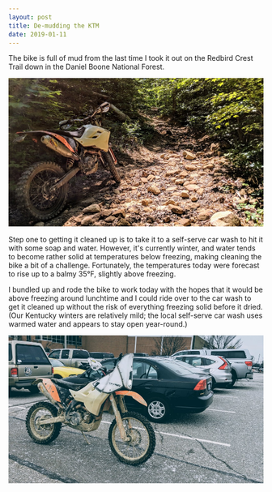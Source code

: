 ```yaml
---
layout: post
title: De-mudding the KTM
date: 2019-01-11
---
```


The bike is full of mud from the last time I took it out on the Redbird Crest Trail down in the Daniel Boone National Forest.

![KTM at Redbird Crest](/assets/img/ktm505-redbird.jpg "KTM at Redbird Crest")

Step one to getting it cleaned up is to take it to a self-serve car wash to hit it with some soap and water. However, it's currently winter, and water tends to become rather solid at temperatures below freezing, making cleaning the bike a bit of a challenge. Fortunately, the temperatures today were forecast to rise up to a balmy 35&deg;F, slightly above freezing.

I bundled up and rode the bike to work today with the hopes that it would be above freezing around lunchtime and I could ride over to the car wash to get it cleaned up without the risk of everything freezing solid before it dried. (Our Kentucky winters are relatively mild; the local self-serve car wash uses warmed water and appears to stay open year-round.)

![parked dirty at work](/assets/img/ktm505-dirtyatwork.jpg "parked dirty at work")

